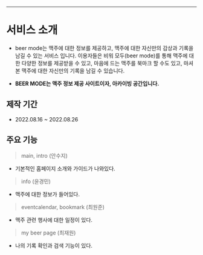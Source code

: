 ---
# 서비스 소개
* beer mode는  맥주에 대한 정보를 제공하고, 맥주에 대한 자신만의 감상과 기록을 남길 수 있는 서비스 입니다. 이용자들은 비워 모두(beer mode)를 통해 맥주에 대한 다양한 정보를 제공받을 수 있고, 마음에 드는 맥주를 북마크 할 수도 있고, 마셔 본 맥주에 대한 자신만의 기록을 남길 수 있습니다.

* **BEER MODE는 맥주 정보 제공 사이트이자, 아카이빙 공간입니다.**

## 제작 기간
* 2022.08.16 ~ 2022.08.26

## 주요 기능
> main, intro (안수지)
* 기본적인 홈페이지 소개와 가이드가 나와있다.

> info (윤경민)
* 맥주에 대한 정보가 들어있다.

> eventcalendar, bookmark (최원준)
* 맥주 관련 행사에 대한 일정이 있다.

> my beer page (최재원)
* 나의 기록 확인과 검색 기능이 있다.
